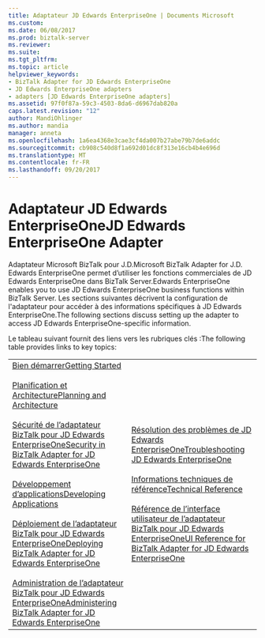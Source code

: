 ```yaml
---
title: Adaptateur JD Edwards EnterpriseOne | Documents Microsoft
ms.custom: 
ms.date: 06/08/2017
ms.prod: biztalk-server
ms.reviewer: 
ms.suite: 
ms.tgt_pltfrm: 
ms.topic: article
helpviewer_keywords:
- BizTalk Adapter for JD Edwards EnterpriseOne
- JD Edwards EnterpriseOne adapters
- adapters [JD Edwards EnterpriseOne adapters]
ms.assetid: 97f0f87a-59c3-4503-8da6-d6967dab820a
caps.latest.revision: "12"
author: MandiOhlinger
ms.author: mandia
manager: anneta
ms.openlocfilehash: 1a6ea4368e3cae3cf4da007b27abe79b7de6addc
ms.sourcegitcommit: cb908c540d8f1a692d01dc8f313e16cb4b4e696d
ms.translationtype: MT
ms.contentlocale: fr-FR
ms.lasthandoff: 09/20/2017
---
```

# <a name="jd-edwards-enterpriseone-adapter"></a><span data-ttu-id="eb0b9-102">Adaptateur JD Edwards EnterpriseOne</span><span class="sxs-lookup"><span data-stu-id="eb0b9-102">JD Edwards EnterpriseOne Adapter</span></span>
<span data-ttu-id="eb0b9-103">Adaptateur Microsoft BizTalk pour J.D.</span><span class="sxs-lookup"><span data-stu-id="eb0b9-103">Microsoft BizTalk Adapter for J.D.</span></span> <span data-ttu-id="eb0b9-104">Edwards EnterpriseOne permet d’utiliser les fonctions commerciales de JD Edwards EnterpriseOne dans BizTalk Server.</span><span class="sxs-lookup"><span data-stu-id="eb0b9-104">Edwards EnterpriseOne enables you to use JD Edwards EnterpriseOne business functions within BizTalk Server.</span></span> <span data-ttu-id="eb0b9-105">Les sections suivantes décrivent la configuration de l'adaptateur pour accéder à des informations spécifiques à JD Edwards EnterpriseOne.</span><span class="sxs-lookup"><span data-stu-id="eb0b9-105">The following sections discuss setting up the adapter to access JD Edwards EnterpriseOne-specific information.</span></span>  
  
 <span data-ttu-id="eb0b9-106">Le tableau suivant fournit des liens vers les rubriques clés :</span><span class="sxs-lookup"><span data-stu-id="eb0b9-106">The following table provides links to key topics:</span></span>  
  
|||  
|-|-|  
|[<span data-ttu-id="eb0b9-107">Bien démarrer</span><span class="sxs-lookup"><span data-stu-id="eb0b9-107">Getting Started</span></span>](../core/getting-started-with-biztalk-adapter-for-jd-edwards-enterpriseone.md)<br /><br /> [<span data-ttu-id="eb0b9-108">Planification et Architecture</span><span class="sxs-lookup"><span data-stu-id="eb0b9-108">Planning and Architecture</span></span>](../core/planning-and-architecture8.md)<br /><br /> [<span data-ttu-id="eb0b9-109">Sécurité de l’adaptateur BizTalk pour JD Edwards EnterpriseOne</span><span class="sxs-lookup"><span data-stu-id="eb0b9-109">Security in BizTalk Adapter for JD Edwards EnterpriseOne</span></span>](../core/security-in-biztalk-adapter-for-jd-edwards-enterpriseone.md)<br /><br /> [<span data-ttu-id="eb0b9-110">Développement d’applications</span><span class="sxs-lookup"><span data-stu-id="eb0b9-110">Developing Applications</span></span>](../core/developing-applications2.md)<br /><br /> [<span data-ttu-id="eb0b9-111">Déploiement de l’adaptateur BizTalk pour JD Edwards EnterpriseOne</span><span class="sxs-lookup"><span data-stu-id="eb0b9-111">Deploying BizTalk Adapter for JD Edwards EnterpriseOne</span></span>](../core/deploying-biztalk-adapter-for-jd-edwards-enterpriseone.md)<br /><br /> [<span data-ttu-id="eb0b9-112">Administration de l’adaptateur BizTalk pour JD Edwards EnterpriseOne</span><span class="sxs-lookup"><span data-stu-id="eb0b9-112">Administering BizTalk Adapter for JD Edwards EnterpriseOne</span></span>](../core/administering-biztalk-adapter-for-jd-edwards-enterpriseone.md)|[<span data-ttu-id="eb0b9-113">Résolution des problèmes de JD Edwards EnterpriseOne</span><span class="sxs-lookup"><span data-stu-id="eb0b9-113">Troubleshooting JD Edwards EnterpriseOne</span></span>](../core/troubleshooting-jd-edwards-enterpriseone.md)<br /><br /> [<span data-ttu-id="eb0b9-114">Informations techniques de référence</span><span class="sxs-lookup"><span data-stu-id="eb0b9-114">Technical Reference</span></span>](../core/technical-reference6.md)<br /><br /> [<span data-ttu-id="eb0b9-115">Référence de l’interface utilisateur de l’adaptateur BizTalk pour JD Edwards EnterpriseOne</span><span class="sxs-lookup"><span data-stu-id="eb0b9-115">UI Reference for BizTalk Adapter for JD Edwards EnterpriseOne</span></span>](../core/ui-reference-for-biztalk-adapter-for-jd-edwards-enterpriseone.md)|